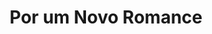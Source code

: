 ---
ref: sol-010-0006
title: "Por um Novo Romance"
author_name: ["Estúdios P.E.A."]
publisher: ["Publicações Europa América"]
year: "unknown date"
origin: ["Portugal"]
formats: ["book-cover"]
disciplines: ["graphic-design"]
tags:
layout: artifact
status: ["rescan"]
published: false
int_published: false
image_count:
date_added: 2023-06-16
batch:
---